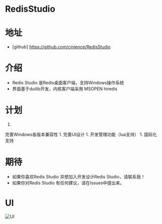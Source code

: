 RedisStudio
===========
# 地址
-
  [github] https://github.com/cinience/RedisStudio
  
# 介绍
- 
  Redis Studio 是Redis桌面客户端，支持Windows操作系统
- 
  界面基于duilib开发，内核客户端采用 MSOPEN hiredis

# 计划
1. 
  完善Windows各版本兼容性
1. 
  完善UI设计
1. 
  开发管理功能（lua支持）
1. 
  国际化支持

 
# 期待
-  
  如果你喜欢Redis Studio 并想加入开发设计Redis Studio，请联系我！
- 
  如果你对Redis Studio 有任何建议，请在Issues中提出来。

# UI

![UI](https://raw.githubusercontent.com/cinience/RedisStudio/master/package/redis.png "RedisStudio UI")
